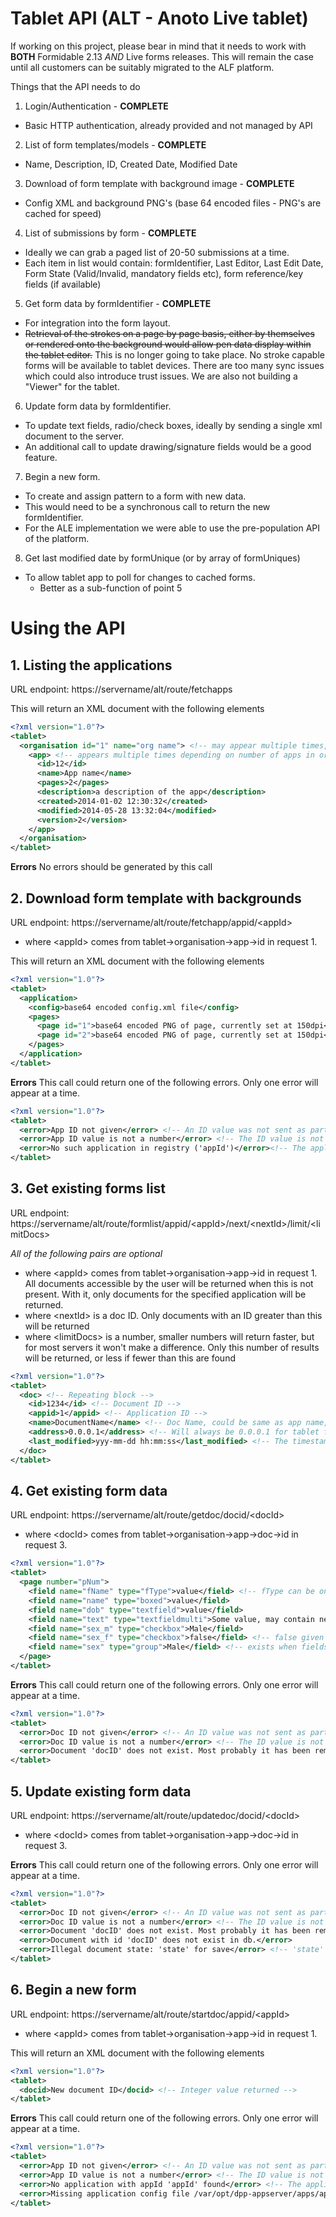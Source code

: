 # Tablet API (ALT - Anoto Live tablet)

If working on this project, please bear in mind that it needs to work with **BOTH** Formidable 2.13 _AND_ Live forms releases. This will remain the case until all customers can be suitably migrated to the ALF platform.

Things that the API needs to do

1. Login/Authentication - **COMPLETE**
  * Basic HTTP authentication, already provided and not managed by API

2. List of form templates/models - **COMPLETE**
  * Name, Description, ID, Created Date, Modified Date

3. Download of form template with background image - **COMPLETE**
  * Config XML and background PNG's (base 64 encoded files - PNG's are cached for speed)

4. List of submissions by form - **COMPLETE**
  * Ideally we can grab a paged list of 20-50 submissions at a time. 
  * Each item in list would contain: formIdentifier, Last Editor, Last Edit Date, Form State (Valid/Invalid, mandatory fields etc), form reference/key fields (if available)

5. Get form data by formIdentifier - **COMPLETE**
  * For integration into the form layout. 
  * ~~Retrieval of the strokes on a page by page basis, either by themselves or rendered onto the background would allow pen data display within the tablet editor.~~ This is no longer going to take place. No stroke capable forms will be available to tablet devices. There are too many sync issues which could also introduce trust issues. We are also not building a "Viewer" for the tablet. 

6. Update form data by formIdentifier.
  * To update text fields, radio/check boxes, ideally by sending a single xml document to the server. 
  * An additional call to update drawing/signature fields would be a good feature.

7. Begin a new form.
  * To create and assign pattern to a form with new data. 
  * This would need to be a synchronous call to return the new formIdentifier. 
  * For the ALE implementation we were able to use the pre-population API of the platform.

8. Get last modified date by formUnique (or by array of formUniques)
  * To allow tablet app to poll for changes to cached forms.
    - Better as a sub-function of point 5
	
	
	
# Using the API

## 1. Listing the applications

URL endpoint: https://servername/alt/route/fetchapps

This will return an XML document with the following elements
```xml
<?xml version="1.0"?>
<tablet>
  <organisation id="1" name="org name"> <!-- may appear multiple times, depending on user access rights -->
    <app> <!-- appears multiple times depending on number of apps in organisation -->
      <id>12</id>
      <name>App name</name>
      <pages>2</pages>
      <description>a description of the app</description>
      <created>2014-01-02 12:30:32</created>
      <modified>2014-05-28 13:32:04</modified>
      <version>2</version>
    </app>
  </organisation>
</tablet>
```

**Errors**
No errors should be generated by this call

## 2. Download form template with backgrounds

URL endpoint: https://servername/alt/route/fetchapp/appid/&lt;appId>

 * where &lt;appId> comes from tablet->organisation->app->id in request 1.

This will return an XML document with the following elements
```xml
<?xml version="1.0"?>
<tablet>
  <application>
    <config>base64 encoded config.xml file</config>
    <pages>
      <page id="1">base64 encoded PNG of page, currently set at 150dpi</page>
      <page id="2">base64 encoded PNG of page, currently set at 150dpi</page>
    </pages>
  </application>
</tablet>
```

**Errors**
This call could return one of the following errors. Only one error will appear at a time.

```xml
<?xml version="1.0"?>
<tablet>
  <error>App ID not given</error> <!-- An ID value was not sent as part of the URL -->
  <error>App ID value is not a number</error> <!-- The ID value is not a valid integer -->
  <error>No such application in registry ('appId')</error><!-- The application does not exist, it may have been deleted -->
</tablet>
```

## 3. Get existing forms list

URL endpoint: https://servername/alt/route/formlist/appid/&lt;appId>/next/&lt;nextId>/limit/&lt;limitDocs>

_All of the following pairs are optional_

 * where &lt;appId> comes from tablet->organisation->app->id in request 1. All documents accessible by the user will be returned when this is not present. With it, only documents for the specified application will be returned.
 * where &lt;nextId> is a doc ID. Only documents with an ID greater than this will be returned
 * where &lt;limitDocs> is a number, smaller numbers will return faster, but for most servers it won't make a difference. Only this number of results will be returned, or less if fewer than this are found
 

```xml
<?xml version="1.0"?>
<tablet>
  <doc> <!-- Repeating block -->
    <id>1234</id> <!-- Document ID -->
    <appid>1</appid> <!-- Application ID -->
    <name>DocumentName</name> <!-- Doc Name, could be same as app name, modified by custom handler or set on tablet -->
    <address>0.0.0.1</address> <!-- Will always be 0.0.0.1 for tablet forms. No other forms will be sent back at present -->
    <last_modified>yyy-mm-dd hh:mm:ss</last_modified> <!-- The timestamp from the last changeset/submission -->
  </doc>
</tablet>
```

## 4. Get existing form data

URL endpoint: https://servername/alt/route/getdoc/docid/&lt;docId> 

 - where &lt;docId> comes from tablet->organisation->app->doc->id in request 3.

```xml
<?xml version="1.0"?>
<tablet>
  <page number="pNum">
    <field name="fName" type="fType">value</field> <!-- fType can be one of the following -->
    <field name="name" type="boxed">value</field>
    <field name="dob" type="textfield">value</field>
    <field name="text" type="textfieldmulti">Some value, may contain newlines</field>
    <field name="sex_m" type="checkbox">Male</field>
    <field name="sex_f" type="checkbox">false</field> <!-- false given as a value when field not marked, regardless of group member or not -->
    <field name="sex" type="group">Male</field> <!-- exists when fields are grouped and takes value of last marked box c.f. HTML radio button -->
  </page>
</tablet>
```

**Errors**
This call could return one of the following errors. Only one error will appear at a time.

```xml
<?xml version="1.0"?>
<tablet>
  <error>Doc ID not given</error> <!-- An ID value was not sent as part of the URL -->
  <error>Doc ID value is not a number</error> <!-- The ID value is not a valid integer -->
  <error>Document 'docID' does not exist. Most probably it has been removed.</error> <!-- The document does not exist, it may have been deleted -->
</tablet>
```

## 5. Update existing form data

URL endpoint: https://servername/alt/route/updatedoc/docid/&lt;docId> 

 - where &lt;docId> comes from tablet->organisation->app->doc->id in request 3.

**Errors**
This call could return one of the following errors. Only one error will appear at a time.

```xml
<?xml version="1.0"?>
<tablet>
  <error>Doc ID not given</error> <!-- An ID value was not sent as part of the URL -->
  <error>Doc ID value is not a number</error> <!-- The ID value is not a valid integer -->
  <error>Document 'docID' does not exist. Most probably it has been removed.</error>
  <error>Document with id 'docID' does not exist in db.</error>
  <error>Illegal document state: 'state' for save</error> <!-- 'state' must be "OPEN", "CLOSED", "COMPLETE" or "INCOMPLETE" -->
</tablet>
```

## 6. Begin a new form

URL endpoint: https://servername/alt/route/startdoc/appid/&lt;appId> 

 - where &lt;appId> comes from tablet->organisation->app->id in request 1.

This will return an XML document with the following elements
```xml
<?xml version="1.0"?>
<tablet>
  <docid>New document ID</docid> <!-- Integer value returned -->
</tablet>
```

**Errors**
This call could return one of the following errors. Only one error will appear at a time.

```xml
<?xml version="1.0"?>
<tablet>
  <error>App ID not given</error> <!-- An ID value was not sent as part of the URL -->
  <error>App ID value is not a number</error> <!-- The ID value is not a valid integer -->
  <error>No application with appId 'appId' found</error> <!-- The application does not exist, it may have been deleted -->
  <error>Missing application config file /var/opt/dpp-appserver/apps/appId/config.xml</error> <!-- Application directory exists but has not been created correctly -->
</tablet>
```
